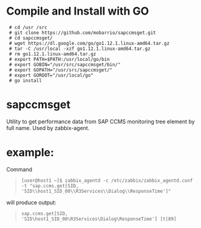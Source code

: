 # Compile and Install with GO
```
 # cd /usr /src
 # git clone https://github.com/mobarrio/sapccmsget.git
 # cd sapccmsget/
 # wget https://dl.google.com/go/go1.12.1.linux-amd64.tar.gz
 # tar -C /usr/local -xzf go1.12.1.linux-amd64.tar.gz
 # rm go1.12.1.linux-amd64.tar.gz
 # export PATH=$PATH:/usr/local/go/bin
 # export GOBIN="/usr/src/sapccmsget/bin/"
 # export GOPATH="/usr/src/sapccmsget/"
 # export GOROOT="/usr/local/go"
 # go install
```

# sapccmsget
Utility to get performance data from SAP CCMS monitoring tree element by full name. Used by zabbix-agent.

# example: 

Command 
>`[user@host1 ~]$ zabbix_agentd -c /etc/zabbix/zabbix_agentd.conf -t "sap.ccms.get[SID, 'SID\\host1_SID_00\\R3Services\\Dialog\\ResponseTime']"`

will produce output:
>`sap.ccms.get[SID, 'SID\host1_SID_00\R3Services\Dialog\ResponseTime'] [t|89]`
